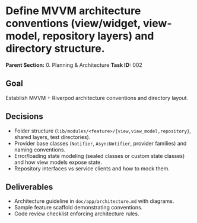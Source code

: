 # Define MVVM architecture conventions (view/widget, view-model, repository layers) and directory structure.

**Parent Section:** 0. Planning & Architecture
**Task ID:** 002

## Goal
Establish MVVM + Riverpod architecture conventions and directory layout.

## Decisions
- Folder structure (`lib/modules/<feature>/{view,view_model,repository}`, shared layers, test directories).
- Provider base classes (`Notifier`, `AsyncNotifier`, provider families) and naming conventions.
- Error/loading state modeling (sealed classes or custom state classes) and how view models expose state.
- Repository interfaces vs service clients and how to mock them.

## Deliverables
- Architecture guideline in `doc/app/architecture.md` with diagrams.
- Sample feature scaffold demonstrating conventions.
- Code review checklist enforcing architecture rules.
